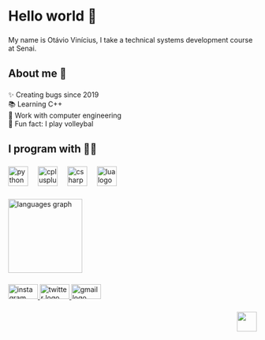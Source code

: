 <h1 align="left">Hello world 👋</h1>

###

<p align="left">My name is Otávio Vinícius, I take a technical systems development course at Senai.</p>

###

<h2 align="left">About me 🙋</h2>

###

<p align="left">✨ Creating bugs since 2019<br>📚 Learning C++<br>🎯 Work with computer engineering<br>🎲 Fun fact: I play volleybal</p>

###

<h2 align="left">I program with 🧑‍💻</h2>

###

<div align="left">
  <img src="https://cdn.jsdelivr.net/gh/devicons/devicon/icons/python/python-original.svg" height="40" alt="python logo"  />
  <img width="12" />
  <img src="https://cdn.jsdelivr.net/gh/devicons/devicon/icons/cplusplus/cplusplus-original.svg" height="40" alt="cplusplus logo"  />
  <img width="12" />
  <img src="https://cdn.jsdelivr.net/gh/devicons/devicon/icons/csharp/csharp-original.svg" height="40" alt="csharp logo"  />
  <img width="12" />
  <img src="https://cdn.jsdelivr.net/gh/devicons/devicon/icons/lua/lua-original.svg" height="40" alt="lua logo"  />
</div>

###

<div align="left">
  <img src="https://github-readme-stats.vercel.app/api/top-langs?username=TavinV&locale=en&hide_title=false&layout=compact&card_width=320&langs_count=5&theme=dracula&hide_border=false&order=2" height="150" alt="languages graph"  />
</div>

###

<div align="left">
  <a href="https://www.instagram.com/tavinvinicius/" target="_blank">
    <img src="https://raw.githubusercontent.com/maurodesouza/profile-readme-generator/master/src/assets/icons/social/instagram/default.svg" width="60" height="30" alt="instagram logo"  />
  </a>
  <a href="https://twitter.com/tavinvinicius" target="_blank">
    <img src="https://raw.githubusercontent.com/maurodesouza/profile-readme-generator/master/src/assets/icons/social/twitter/default.svg" width="60" height="30" alt="twitter logo"  />
  </a>
  <a href="otavioviniciusads@gmail.com" target="_blank">
    <img src="https://raw.githubusercontent.com/maurodesouza/profile-readme-generator/master/src/assets/icons/social/gmail/default.svg" width="60" height="30" alt="gmail logo"  />
  </a>
</div>

###

<div align="right">
  <img height="40" src="https://upload.wikimedia.org/wikipedia/commons/8/8c/SENAI_S%C3%A3o_Paulo_logo.png"  />
</div>

###
